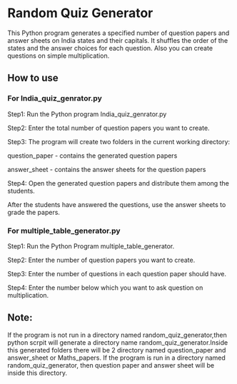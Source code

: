 # Random Quiz Generator
This Python program generates a specified number of question papers and answer sheets on India states and their capitals. It shuffles the order of the states and the answer choices for each question.
Also you can create questions on simple multiplication.

## How to use
### For India_quiz_genrator.py
Step1:  Run the Python program India_quiz_genrator.py

Step2:  Enter the total number of question papers you want to create.

Step3:  The program will create two folders in the current working directory:

question_paper - contains the generated question papers

answer_sheet - contains the answer sheets for the question papers

Step4:  Open the generated question papers and distribute them among the students.

After the students have answered the questions, use the answer sheets to grade the papers.

### For multiple_table_generator.py
Step1: Run the Python Program multiple_table_generator.

Step2: Enter the number of question papers you want to create.

Step3: Enter the number of questions in each question paper should have.

Step4: Enter the number below which you want to ask question on multiplication.

## Note: 
If the program is not run in a directory named random_quiz_generator,then python scrpit will generate a directory name random_quiz_generator.Inside this  generated folders there will be 2 directory named question_paper and answer_sheet or Maths_papers. If the program is run in a directory named random_quiz_generator, then question paper and answer sheet will be inside this directory.
